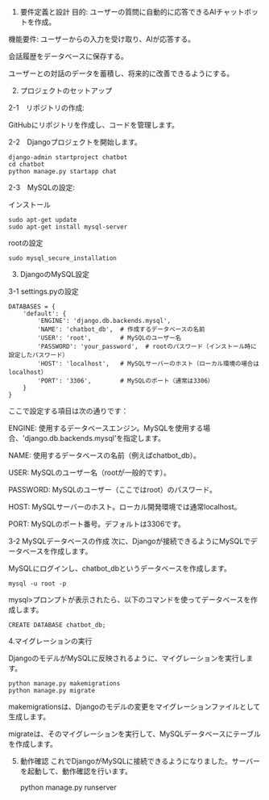 1. 要件定義と設計
目的: ユーザーの質問に自動的に応答できるAIチャットボットを作成。

機能要件:
ユーザーからの入力を受け取り、AIが応答する。

会話履歴をデータベースに保存する。

ユーザーとの対話のデータを蓄積し、将来的に改善できるようにする。

2. プロジェクトのセットアップ

2-1　リポジトリの作成:

GitHubにリポジトリを作成し、コードを管理します。
   
2-2　Djangoプロジェクトを開始します。

    django-admin startproject chatbot
    cd chatbot
    python manage.py startapp chat

2-3　MySQLの設定:

インストール

    sudo apt-get update
    sudo apt-get install mysql-server

rootの設定

    sudo mysql_secure_installation

3. DjangoのMySQL設定

3-1 settings.pyの設定

    DATABASES = {
        'default': {
            'ENGINE': 'django.db.backends.mysql',
            'NAME': 'chatbot_db',  # 作成するデータベースの名前
            'USER': 'root',        # MySQLのユーザー名
            'PASSWORD': 'your_password',  # rootのパスワード（インストール時に設定したパスワード）
            'HOST': 'localhost',   # MySQLサーバーのホスト（ローカル環境の場合はlocalhost）
            'PORT': '3306',        # MySQLのポート（通常は3306）
        }
    }
ここで設定する項目は次の通りです：

ENGINE: 使用するデータベースエンジン。MySQLを使用する場合、'django.db.backends.mysql'を指定します。

NAME: 使用するデータベースの名前（例えばchatbot_db）。

USER: MySQLのユーザー名（rootが一般的です）。

PASSWORD: MySQLのユーザー（ここではroot）のパスワード。

HOST: MySQLサーバーのホスト。ローカル開発環境では通常localhost。

PORT: MySQLのポート番号。デフォルトは3306です。

3-2 MySQLデータベースの作成
次に、Djangoが接続できるようにMySQLでデータベースを作成します。

MySQLにログインし、chatbot_dbというデータベースを作成します。

    mysql -u root -p
    
mysql>プロンプトが表示されたら、以下のコマンドを使ってデータベースを作成します。

    CREATE DATABASE chatbot_db;

4.マイグレーションの実行

DjangoのモデルがMySQLに反映されるように、マイグレーションを実行します。

    python manage.py makemigrations
    python manage.py migrate
    
makemigrationsは、Djangoのモデルの変更をマイグレーションファイルとして生成します。

migrateは、そのマイグレーションを実行して、MySQLデータベースにテーブルを作成します。

5. 動作確認
これでDjangoがMySQLに接続できるようになりました。サーバーを起動して、動作確認を行います。

    python manage.py runserver

